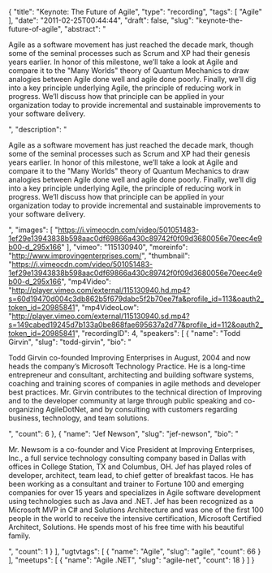 {
  "title": "Keynote: The Future of Agile",
  "type": "recording",
  "tags": [
    "Agile"
  ],
  "date": "2011-02-25T00:44:44",
  "draft": false,
  "slug": "keynote-the-future-of-agile",
  "abstract": "<p>Agile as a software movement has just reached the decade mark, though some of the seminal processes such as Scrum and XP had their genesis years earlier. In honor of this milestone, we&rsquo;ll take a look at Agile and compare it to the \"Many Worlds\" theory of Quantum Mechanics to draw analogies between Agile done well and agile done poorly. Finally, we&rsquo;ll dig into a key principle underlying Agile, the principle of reducing work in progress. We&rsquo;ll discuss how that principle can be applied in your organization today to provide incremental and sustainable improvements to your software delivery.</p>",
  "description": "<p>Agile as a software movement has just reached the decade mark, though some of the seminal processes such as Scrum and XP had their genesis years earlier. In honor of this milestone, we&rsquo;ll take a look at Agile and compare it to the \"Many Worlds\" theory of Quantum Mechanics to draw analogies between Agile done well and agile done poorly. Finally, we&rsquo;ll dig into a key principle underlying Agile, the principle of reducing work in progress. We&rsquo;ll discuss how that principle can be applied in your organization today to provide incremental and sustainable improvements to your software delivery.</p>",
  "images": [
    "https://i.vimeocdn.com/video/501051483-1ef29e13943838b598aac0df69866a430c89742f0f09d3680056e70eec4e9b00-d_295x166"
  ],
  "vimeo": "115130940",
  "moreinfo": "http://www.improvingenterprises.com/",
  "thumbnail": "https://i.vimeocdn.com/video/501051483-1ef29e13943838b598aac0df69866a430c89742f0f09d3680056e70eec4e9b00-d_295x166",
  "mp4Video": "http://player.vimeo.com/external/115130940.hd.mp4?s=60d19470d004c3db862b5f679dabc5f2b70ee7fa&profile_id=113&oauth2_token_id=20985841",
  "mp4VideoLow": "http://player.vimeo.com/external/115130940.sd.mp4?s=149cabed19245d7b133a0be868fae695637a2d77&profile_id=112&oauth2_token_id=20985841",
  "recordingID": 4,
  "speakers": [
    {
      "name": "Todd Girvin",
      "slug": "todd-girvin",
      "bio": "<p>Todd Girvin co-founded Improving Enterprises in August, 2004 and now heads the company’s Microsoft Technology Practice. He is a long-time entrepreneur and consultant, architecting and building software systems, coaching and training scores of companies in agile methods and developer best practices. Mr. Girvin contributes to the technical direction of Improving and to the developer community at large through public speaking and co-organizing AgileDotNet, and by consulting with customers regarding business, technology, and team solutions.</p>",
      "count": 6
    },
    {
      "name": "Jef Newson",
      "slug": "jef-newson",
      "bio": "<p>Mr. Newsom is a co-founder and Vice President at Improving Enterprises, Inc., a full service technology consulting company based in Dallas with offices in College Station, TX and Columbus, OH. Jef has played roles of developer, architect, team lead, to chief getter of breakfast tacos. He has been working as a consultant and trainer to Fortune 100 and emerging companies for over 15 years and specializes in Agile software development using technologies such as Java and .NET. Jef has been recognized as a Microsoft MVP in C# and Solutions Architecture and was one of the first 100 people in the world to receive the intensive certification, Microsoft Certified Architect, Solutions. He spends most of his free time with his beautiful family.</p>",
      "count": 1
    }
  ],
  "ugtvtags": [
    {
      "name": "Agile",
      "slug": "agile",
      "count": 66
    }
  ],
  "meetups": [
    {
      "name": "Agile .NET",
      "slug": "agile-net",
      "count": 18
    }
  ]
}